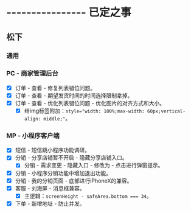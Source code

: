 # ---------------- 已定之事

## 松下
### 通用
### PC - 商家管理后台
* [x] 订单 - 查看 - 修复列表错位问题。
* [x] 订单 - 查看 - 期望发货时间的时间选择限制拿掉。
* [x] 订单 - 查看 - 优化列表错位问题 - 优化图片的对齐方式和大小。
  - [x] 给img标签附加：`style="width: 100%;max-width: 60px;vertical-align: middle;"`。
### MP - 小程序客户端
* [x] 短信 - 短信跳小程序功能调研。
* [x] 分销 - 分享店铺暂不开启 - 隐藏分享店铺入口。
  - [x] 分销 - 需求变更 - 隐藏入口 - 修改为 - 点击进行弹窗提示。
* [x] 分销 - 小程序分销功能中增加退出功能。
* [x] 分销 - 我的分销页面 - 底部进行iPhoneX的兼容。
* [x] 客服 - 刘海屏 - 消息框兼容。
  - [x] 主逻辑：`screenHeight - safeArea.bottom === 34`。
* [x] 下单 - 新增地址 - 防止并发。
